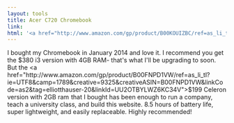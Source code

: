 ```yaml
---
layout: tools
title: Acer C720 Chromebook
link: 
html: '<a href="http://www.amazon.com/gp/product/B00KOUIZBC/ref=as_li_tl?ie=UTF8&camp=1789&creative=9325&creativeASIN=B00KOUIZBC&linkCode=as2&tag=elliotthauser-20&linkId=EN54OSAD7JXXDZY2">Acer C720-3404 11.6-Inch Chromebook (Intel Core i3, 4 GB) Granite Gray</a><img src="http://ir-na.amazon-adsystem.com/e/ir?t=elliotthauser-20&l=as2&o=1&a=B00KOUIZBC" width="1" height="1" border="0" alt="" style="border:none !important; margin:0px !important;" />'
---
```


I bought my Chromebook in January 2014 and love it.  I recommend you get the $380 i3 version with 4GB RAM- that's what I'll be upgrading to soon.  But the <a href="http://www.amazon.com/gp/product/B00FNPD1VW/ref=as_li_tl?ie=UTF8&camp=1789&creative=9325&creativeASIN=B00FNPD1VW&linkCode=as2&tag=elliotthauser-20&linkId=UU2OTBYLWZ6KC34V">$199 Celeron version with 2GB ram</a><img src="http://ir-na.amazon-adsystem.com/e/ir?t=elliotthauser-20&l=as2&o=1&a=B00FNPD1VW" width="1" height="1" border="0" alt="" style="border:none !important; margin:0px !important;" /> that I bought has been enough to run a company, teach a university class, and build this website.  8.5 hours of battery life, super lightweight, and easily replaceable.  Highly recommended!